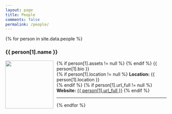```yaml
---
layout: page
title: People
comments: false
permalink: /people/
---
```


<head>
<style> 
img {
}
  .left {
    float: left;
    padding: 0 10px 0 0;}
  }
</style>
</head>

<div id="people">
{% for person in site.data.people %}
<h3 id="{{ username }}">{{ person[1].name }}</h3>
  <p align="left">
    {% if person[1].assets != null %}
      <img src="{{ person[1].assets | absolute_url }}" width="150" height="150" class="left" />
    {% endif %}
    {{ person[1].bio }}<br/>
    {% if person[1].location != null %}
      <strong>Location:</strong> {{ person[1].location }}<br/>
    {% endif %}
    {% if person[1].url_full != null %}
      <strong>Website:</strong> <a href="{{ person[1].url_full }}">{{ person[1].url_full }}</a>
    {% endif %}
  </p>
<hr>
{% endfor %}
</div>

